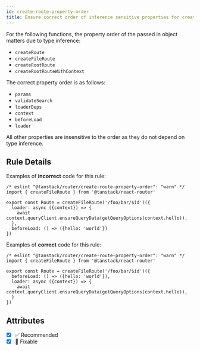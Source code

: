 ```yaml
---
id: create-route-property-order
title: Ensure correct order of inference sensitive properties for createRoute functions
---
```


For the following functions, the property order of the passed in object matters due to type inference:

- `createRoute`
- `createFileRoute`
- `createRootRoute`
- `createRootRouteWithContext`

The correct property order is as follows:

- `params`
- `validateSearch`
- `loaderDeps`
- `context`
- `beforeLoad`
- `loader`

All other properties are insensitive to the order as they do not depend on type inference.

## Rule Details

Examples of **incorrect** code for this rule:

```tsx
/* eslint "@tanstack/router/create-route-property-order": "warn" */
import { createFileRoute } from '@tanstack/react-router'

export const Route = createFileRoute('/foo/bar/$id')({
  loader: async ({context}) => {
    await context.queryClient.ensureQueryData(getQueryOptions(context.hello)),
  },
  beforeLoad: () => ({hello: 'world'})
})
```

Examples of **correct** code for this rule:

```tsx
/* eslint "@tanstack/router/create-route-property-order": "warn" */
import { createFileRoute } from '@tanstack/react-router'

export const Route = createFileRoute('/foo/bar/$id')({
  beforeLoad: () => ({hello: 'world'}),
  loader: async ({context}) => {
    await context.queryClient.ensureQueryData(getQueryOptions(context.hello)),
  }
})
```

## Attributes

- [x] ✅ Recommended
- [x] 🔧 Fixable
